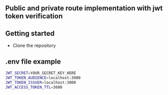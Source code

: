 ## Public and private route implementation with jwt token verification 
## Getting started 
- Clone the repository 
## .env file example
```bash
JWT_SECRET=YOUR_SECRET_KEY_HERE
JWT_TOKEN_AUDIENCE=localhost:3000
JWT_TOKEN_ISSUER=localhost:3000
JWT_ACCESS_TOKEN_TTL=3600
```
